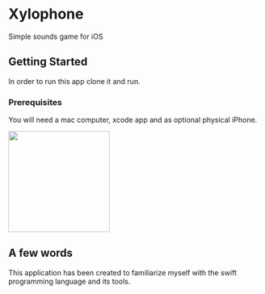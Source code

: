 # Xylophone

Simple sounds game for iOS

## Getting Started

In order to run this app clone it and run.

### Prerequisites

You will need a mac computer, xcode app and as optional physical iPhone.


<div align="left">
    <img src="hhttps://github.com/VladimirZhdanov/Xylophone/blob/master/images/IMG_E64EAB8DF68E-1.jpeg" width="200px"</img> 
</div>

## A few words

This application has been created to familiarize myself with the swift programming language and its tools.

